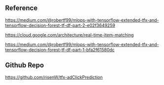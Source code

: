 ## Reference

https://medium.com/@robertf99/mlops-with-tensorflow-extended-tfx-and-tensorflow-decision-forest-tf-df-part-2-e02f3649259

https://cloud.google.com/architecture/real-time-item-matching

https://medium.com/@robertf99/mlops-with-tensorflow-extended-tfx-and-tensorflow-decision-forest-tf-df-part-1-bfa2f61580dc

## Github Repo

https://github.com/risenW/tfx-adClickPrediction
